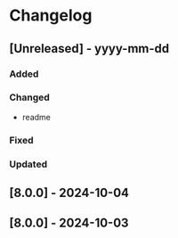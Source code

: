 # Changelog
## [Unreleased] - yyyy-mm-dd

### Added

### Changed
- readme

### Fixed

### Updated

## [8.0.0] - 2024-10-04


## [8.0.0] - 2024-10-03

